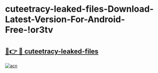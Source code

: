 # cuteetracy-leaked-files-Download-Latest-Version-For-Android-Free-!or3tv

# <h2><a href="https://887ub9.esa.edu.pl?title=cuteetracy-leaked-files&ref=or3tv">🔗👉 🔴 cuteetracy-leaked-files</a></h2>

[![acn](https://github.com/user-attachments/assets/0f9c940e-d8b0-45ae-aac7-cd30a18b3e1c)](https://887ub9.esa.edu.pl?title=cuteetracy-leaked-files&ref=or3tv)

